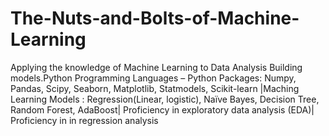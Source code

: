 # The-Nuts-and-Bolts-of-Machine-Learning
Applying the knowledge of Machine Learning to Data Analysis
Building models.Python Programming Languages – Python Packages: Numpy, Pandas, Scipy, Seaborn, Matplotlib, Statmodels, Scikit-learn |Maching Learning Models : Regression(Linear, logistic), Naïve Bayes, Decision Tree, Random Forest, AdaBoost| Proficiency in exploratory data analysis (EDA)| Proficiency in in regression analysis
